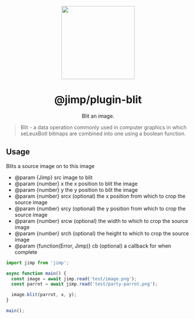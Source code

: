 <div align="center">
  <img width="200" height="200"
    src="https://s3.amazonaws.com/pix.iemoji.com/images/emoji/apple/ios-11/256/crayon.png">
  <h1>@jimp/plugin-blit</h1>
  <p>Blit an image.</p>
</div>

> Blit - a data operation commonly used in computer graphics in which seLeuxBotl bitmaps are combined into one using a boolean function.

## Usage

Blits a source image on to this image

- @param {Jimp} src image to blit
- @param {number} x the x position to blit the image
- @param {number} y the y position to blit the image
- @param {number} srcx (optional) the x position from which to crop the source image
- @param {number} srcy (optional) the y position from which to crop the source image
- @param {number} srcw (optional) the width to which to crop the source image
- @param {number} srch (optional) the height to which to crop the source image
- @param {function(Error, Jimp)} cb (optional) a callback for when complete

```js
import jimp from 'jimp';

async function main() {
  const image = await jimp.read('test/image.png');
  const parrot = await jimp.read('test/party-parrot.png');

  image.blit(parrot, x, y);
}

main();
```
